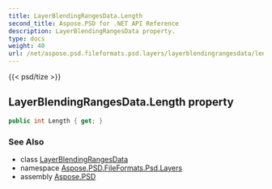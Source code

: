 ```yaml
---
title: LayerBlendingRangesData.Length
second_title: Aspose.PSD for .NET API Reference
description: LayerBlendingRangesData property. 
type: docs
weight: 40
url: /net/aspose.psd.fileformats.psd.layers/layerblendingrangesdata/length/
---
```

{{< psd/tize >}}
## LayerBlendingRangesData.Length property

```csharp
public int Length { get; }
```

### See Also

* class [LayerBlendingRangesData](../)
* namespace [Aspose.PSD.FileFormats.Psd.Layers](../../layerblendingrangesdata/)
* assembly [Aspose.PSD](../../../)



